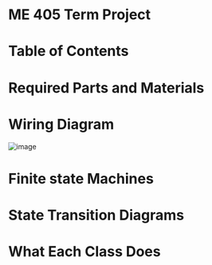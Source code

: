 # ME 405 Term Project

# Table of Contents

# Required Parts and Materials

# Wiring Diagram
![image](https://github.com/user-attachments/assets/d3d4d17b-7e4a-4be0-a88a-0e2bdd16e1dd)

# Finite state Machines

# State Transition Diagrams

# What Each Class Does
